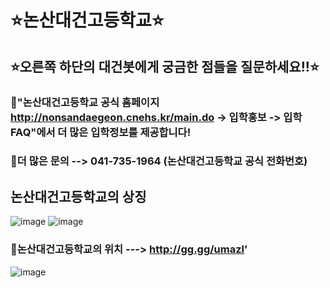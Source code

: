 # ⭐논산대건고등학교⭐
## ⭐오른쪽 하단의 대건봇에게 궁금한 점들을 질문하세요!!⭐
 
### 🌟"논산대건고등학교 공식 홈페이지 http://nonsandaegeon.cnehs.kr/main.do -> 입학홍보 -> 입학FAQ"에서 더 많은 입학정보를 제공합니다!
### 🌟더 많은 문의 --> 041-735-1964 (논산대건고등학교 공식 전화번호)

## 논산대건고등학교의 상징
![image](https://user-images.githubusercontent.com/83765313/118446856-0cbb2480-b72b-11eb-8a9e-ba7cfc2aeaf9.png)
![image](https://user-images.githubusercontent.com/83765313/118445713-c4e7cd80-b729-11eb-8c8a-0f6ee2b7d0e0.png)

### 🌟논산대건고등학교의 위치 ---> http://gg.gg/umazl'
![image](https://user-images.githubusercontent.com/83765313/118446630-cebe0080-b72a-11eb-99a4-729f9b8e3b6e.png)


